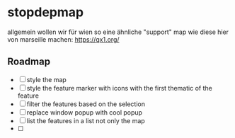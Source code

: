 # stopdepmap
allgemein wollen wir für wien so eine ähnliche "support" map wie diese hier von marseille machen: https://qx1.org/

## Roadmap

- [ ] style the map
- [ ] style the feature marker with icons with the first thematic of the feature
- [ ] filter the features based on the selection
- [ ] replace window popup with cool popup
- [ ] list the features in a list not only the map
- [ ] 
